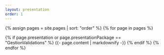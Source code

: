 ```yaml
---
layout: presentation
order: 1
---
```


{% assign pages = site.pages | sort: "order" %}
{% for page in pages %}

  {% if page.presentation or page.presentationPackage == "GestionValidations" %}
    {{- page.content | markdownify -}}
  {% endif %}
{% endfor %}